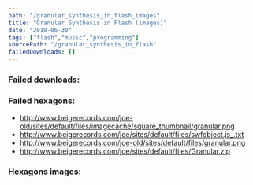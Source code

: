 ```yaml
---
path: "/granular_synthesis_in_flash_images"
title: "Granular Synthesis in Flash (images)"
date: "2010-06-30"
tags: ["flash","music","programming"]
sourcePath: "/granular_synthesis_in_flash"
failedDownloads: []
---
```



### Failed downloads:

### Failed hexagons:
* http://www.beigerecords.com/joe-old/sites/default/files/imagecache/square_thumbnail/granular.png
 * http://www.beigerecords.com/joe/sites/default/files/swfobject.js_.txt
 * http://www.beigerecords.com/joe-old/sites/default/files/granular.png
 * http://www.beigerecords.com/joe/sites/default/files/Granular.zip

### Hexagons images:
